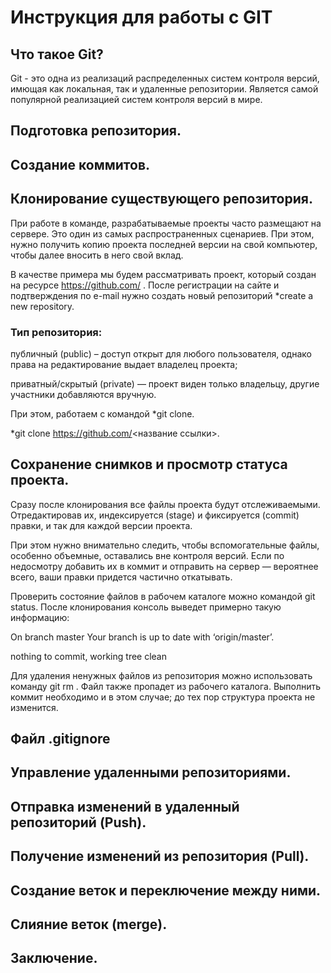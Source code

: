 # Инструкция для работы с GIT

## Что такое Git?
Git - это одна из реализаций распределенных систем контроля версий, имющая как локальная, так и удаленные репозитории. Является самой популярной реализацией систем контроля версий в мире. 

## Подготовка репозитория.

## Создание коммитов. 

## Клонирование существующего репозитория.

При работе в команде, разрабатываемые проекты часто размещают на сервере. Это один из самых распространенных сценариев. При этом, нужно получить копию проекта последней версии на свой компьютер, чтобы далее вносить в него свой вклад.

В качестве примера мы будем рассматривать проект, который создан на ресурсе https://github.com/ . После регистрации на сайте и подтверждения по e-mail нужно создать новый репозиторий *create a new repository.

### Тип репозитория:

публичный (public) – доступ открыт для любого пользователя, однако права на редактирование выдает владелец проекта;

приватный/скрытый (private) — проект виден только владельцу, другие участники добавляются вручную.

При этом, работаем с командой *git clone. 

*git clone https://github.com/<название ссылки>.


## Сохранение снимков и просмотр статуса проекта.

Сразу после клонирования все файлы проекта будут отслеживаемыми. Отредактировав их, индексируется (stage) и фиксируется (commit) правки, и так для каждой версии проекта.

При этом нужно внимательно следить, чтобы вспомогательные файлы, особенно объемные, оставались вне контроля версий. Если по недосмотру добавить их в коммит и отправить на сервер — вероятнее всего, ваши правки придется частично откатывать.

Проверить состояние файлов в рабочем каталоге можно командой git status. После клонирования консоль выведет примерно такую информацию:

On branch master
Your branch is up to date with ‘origin/master’.

nothing to commit, working tree clean

Для удаления ненужных файлов из репозитория можно использовать команду git rm <file-name>. Файл также пропадет из рабочего каталога. Выполнить коммит необходимо и в этом случае; до тех пор структура проекта не изменится.

## Файл .gitignore

## Управление удаленными репозиториями.

## Отправка изменений в удаленный репозиторий (Push).

## Получение изменений из репозитория (Pull).

## Создание веток и переключение между ними.

## Слияние веток (merge).

## Заключение.

